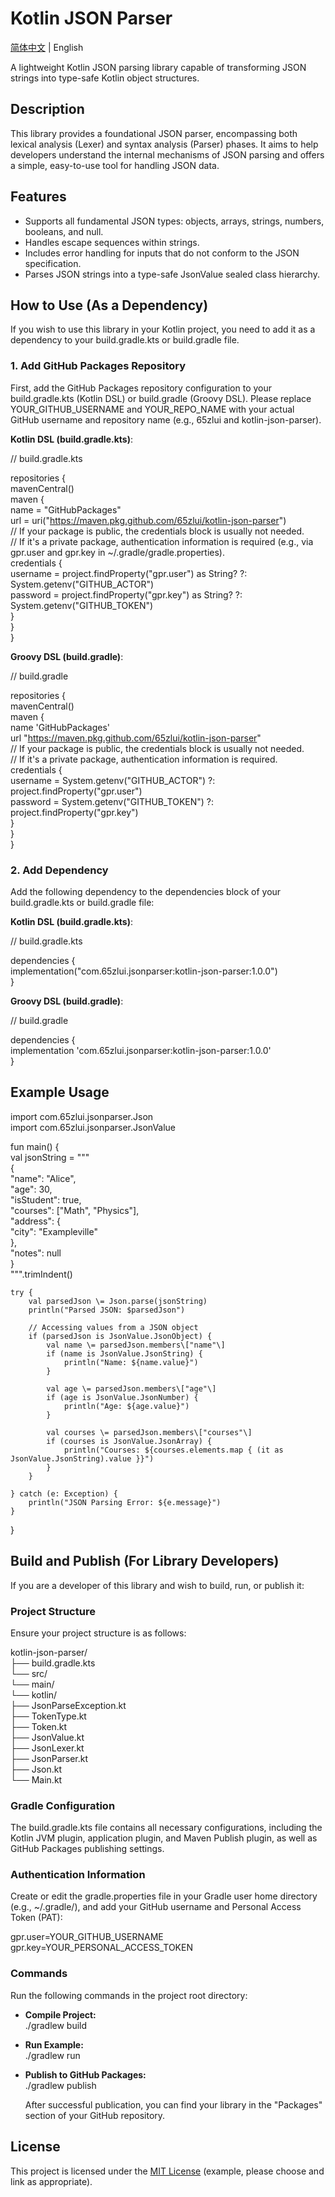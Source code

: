 # **Kotlin JSON Parser**

[简体中文](README_zh-CN.md) | English

A lightweight Kotlin JSON parsing library capable of transforming JSON strings into type-safe Kotlin object structures.

## **Description**

This library provides a foundational JSON parser, encompassing both lexical analysis (Lexer) and syntax analysis (Parser) phases. It aims to help developers understand the internal mechanisms of JSON parsing and offers a simple, easy-to-use tool for handling JSON data.

## **Features**

* Supports all fundamental JSON types: objects, arrays, strings, numbers, booleans, and null.  
* Handles escape sequences within strings.  
* Includes error handling for inputs that do not conform to the JSON specification.  
* Parses JSON strings into a type-safe JsonValue sealed class hierarchy.

## **How to Use (As a Dependency)**

If you wish to use this library in your Kotlin project, you need to add it as a dependency to your build.gradle.kts or build.gradle file.

### **1\. Add GitHub Packages Repository**

First, add the GitHub Packages repository configuration to your build.gradle.kts (Kotlin DSL) or build.gradle (Groovy DSL). Please replace YOUR\_GITHUB\_USERNAME and YOUR\_REPO\_NAME with your actual GitHub username and repository name (e.g., 65zlui and kotlin-json-parser).

**Kotlin DSL (build.gradle.kts)**:

// build.gradle.kts

repositories {  
    mavenCentral()  
    maven {  
        name \= "GitHubPackages"  
        url \= uri("https://maven.pkg.github.com/65zlui/kotlin-json-parser")  
        // If your package is public, the credentials block is usually not needed.  
        // If it's a private package, authentication information is required (e.g., via gpr.user and gpr.key in \~/.gradle/gradle.properties).  
        credentials {  
            username \= project.findProperty("gpr.user") as String? ?: System.getenv("GITHUB\_ACTOR")  
            password \= project.findProperty("gpr.key") as String? ?: System.getenv("GITHUB\_TOKEN")  
        }  
    }  
}

**Groovy DSL (build.gradle)**:

// build.gradle

repositories {  
    mavenCentral()  
    maven {  
        name 'GitHubPackages'  
        url "https://maven.pkg.github.com/65zlui/kotlin-json-parser"  
        // If your package is public, the credentials block is usually not needed.  
        // If it's a private package, authentication information is required.  
        credentials {  
            username \= System.getenv("GITHUB\_ACTOR") ?: project.findProperty("gpr.user")  
            password \= System.getenv("GITHUB\_TOKEN") ?: project.findProperty("gpr.key")  
        }  
    }  
}

### **2\. Add Dependency**

Add the following dependency to the dependencies block of your build.gradle.kts or build.gradle file:

**Kotlin DSL (build.gradle.kts)**:

// build.gradle.kts

dependencies {  
    implementation("com.65zlui.jsonparser:kotlin-json-parser:1.0.0")  
}

**Groovy DSL (build.gradle)**:

// build.gradle

dependencies {  
    implementation 'com.65zlui.jsonparser:kotlin-json-parser:1.0.0'  
}

## **Example Usage**

import com.65zlui.jsonparser.Json  
import com.65zlui.jsonparser.JsonValue

fun main() {  
    val jsonString \= """  
        {  
            "name": "Alice",  
            "age": 30,  
            "isStudent": true,  
            "courses": \["Math", "Physics"\],  
            "address": {  
                "city": "Exampleville"  
            },  
            "notes": null  
        }  
    """.trimIndent()

    try {  
        val parsedJson \= Json.parse(jsonString)  
        println("Parsed JSON: $parsedJson")

        // Accessing values from a JSON object  
        if (parsedJson is JsonValue.JsonObject) {  
            val name \= parsedJson.members\["name"\]  
            if (name is JsonValue.JsonString) {  
                println("Name: ${name.value}")  
            }

            val age \= parsedJson.members\["age"\]  
            if (age is JsonValue.JsonNumber) {  
                println("Age: ${age.value}")  
            }

            val courses \= parsedJson.members\["courses"\]  
            if (courses is JsonValue.JsonArray) {  
                println("Courses: ${courses.elements.map { (it as JsonValue.JsonString).value }}")  
            }  
        }

    } catch (e: Exception) {  
        println("JSON Parsing Error: ${e.message}")  
    }  
}

## **Build and Publish (For Library Developers)**

If you are a developer of this library and wish to build, run, or publish it:

### **Project Structure**

Ensure your project structure is as follows:

kotlin-json-parser/  
├── build.gradle.kts  
└── src/  
    └── main/  
        └── kotlin/  
            ├── JsonParseException.kt  
            ├── TokenType.kt  
            ├── Token.kt  
            ├── JsonValue.kt  
            ├── JsonLexer.kt  
            ├── JsonParser.kt  
            ├── Json.kt  
            └── Main.kt

### **Gradle Configuration**

The build.gradle.kts file contains all necessary configurations, including the Kotlin JVM plugin, application plugin, and Maven Publish plugin, as well as GitHub Packages publishing settings.

### **Authentication Information**

Create or edit the gradle.properties file in your Gradle user home directory (e.g., \~/.gradle/), and add your GitHub username and Personal Access Token (PAT):

gpr.user=YOUR\_GITHUB\_USERNAME  
gpr.key=YOUR\_PERSONAL\_ACCESS\_TOKEN

### **Commands**

Run the following commands in the project root directory:

* **Compile Project:**  
  ./gradlew build

* **Run Example:**  
  ./gradlew run

* **Publish to GitHub Packages:**  
  ./gradlew publish

  After successful publication, you can find your library in the "Packages" section of your GitHub repository.

## **License**

This project is licensed under the [MIT License](https://opensource.org/licenses/MIT) (example, please choose and link as appropriate).